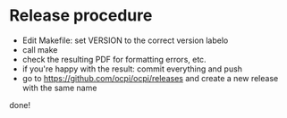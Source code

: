# Release procedure

* Edit Makefile: set VERSION to the correct version labelo
* call make  
* check the resulting PDF for formatting errors, etc.
* if you're happy with the result: commit everything and push
* go to https://github.com/ocpi/ocpi/releases and create a new release with the same name

done! 
